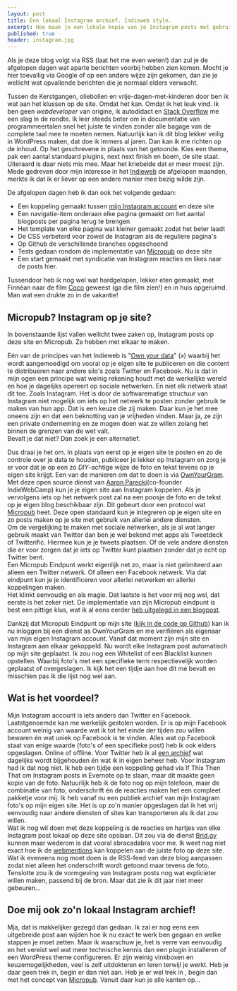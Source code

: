 ```yaml
---
layout: post
title: Een lokaal Instagram archief. Indieweb style. 
excerpt: Hoe maak je een lokale kopie van je Instagram posts met gebruik van eigen scripts en open source diensten?
published: true
header: instagram.jpg
---
```

Als je deze blog volgt via RSS (laat het me even weten!) dan zul je de afgelopen dagen wat aparte berichten voorbij hebben zien komen. Mocht je hier toevallig via Google of op een andere wijze zijn gekomen, dan zie je wellicht wat opvallende berichten die je normaal elders verwacht. 

Tussen de Kerstgangen, oliebollen en vrije-dagen-met-kinderen door ben ik wat aan het klussen op de site. Omdat het kan. Omdat ik het leuk vind. Ik ben geen *webdeveloper* van origine, ik autodidact en [Stack Overflow][1] me een slag in de rondte. Ik leer steeds beter om in documentatie van programmeertalen snel het juiste te vinden zonder alle bagage van de complete taal mee te moeten nemen. Natuurlijk kan ik dit blog lekker veilig in WordPress maken, dat doe ik immers al jaren. Dan kan ik me richten op de inhoud. Op het geschrevene in plaats van het getoonde. Kies een theme, pak een aantal standaard plugins, next next finish en boem, de site staat. Uiteraard is daar niets mis mee. Maar het kriebelde dat er meer moest zijn. Mede gedreven door mijn interesse in het [Indieweb][2] de afgelopen maanden, merkte ik dat ik er liever op een andere manier mee bezig wilde zijn. 

De afgelopen dagen heb ik dan ook het volgende gedaan: 
* Een koppeling gemaakt tussen [mijn Instagram account][3] en deze site
* Een navigatie-item onderaan elke pagina gemaakt om het aantal blogposts per pagina terug te brengen
* Het template van elke pagina wat kleiner gemaakt zodat het beter laadt
* De CSS verbeterd voor zowel de Instagram als de reguliere pagina's
* Op Github de verschillende branches opgeschoond
* Tests gedaan rondom de implementatie van [Micropub][4] op deze site
* Een start gemaakt met syndicatie van Instagram reacties en likes naar de posts hier.

Tussendoor heb ik nog wel wat hardgelopen, lekker eten gemaakt, met Finnéan naar de film [Coco][5] geweest (ga die film zien!) en in huis opgeruimd. Man wat een drukte zo in de vakantie!

## Micropub? Instagram op je site?
In bovenstaande lijst vallen wellicht twee zaken op, Instagram posts op deze site en Micropub. Ze hebben met elkaar te maken. 
  
Eén van de principes van het Indieweb is "[Own your data][6]" (✊) waarbij het wordt aangemoedigd om vooral op je eigen site te publiceren en die content te distribueren naar andere silo's zoals Twitter en Facebook. Nu is dat in mijn ogen een principe wat weinig rekening houdt met de werkelijke wereld en hoe je dagelijks opereert op sociale netwerken. En niet elk netwerk staat dit toe. Zoals Instagram. Het is door de softwarematige structuur van Instagram niet mogelijk om iets op het netwerk te posten zonder gebruik te maken van hun app. Dat is een keuze die zij maken. Daar kun je het mee oneens zijn en dat een beknotting van je vrijheden vinden. Maar ja, ze zijn een private onderneming en ze mogen doen wat ze willen zolang het binnen de grenzen van de wet valt.  
Bevalt je dat niet? Dan zoek je een alternatief. 

Dus draai je het om. In plaats van eerst op je eigen site te posten en zo de controle over je data te houden, publiceer je lekker op Instagram en zorg je er voor dat je op een zo *DIY*-achtige wijze de foto en tekst tevens op je eigen site krijgt. Een van de manieren om dat te doen is via [OwnYourGram][7]. Met deze open source dienst van [Aaron Parecki][8](co-founder IndieWebCamp) kun je je eigen site aan Instagram koppelen. Als je vervolgens iets op het netwerk post zal na een poosje de foto en de tekst op je eigen blog beschikbaar zijn. Dit gebeurt door een protocol wat [Micropub][9] heet. Deze open standaard kun je integreren op je eigen site en zo posts maken op je site met gebruik van allerlei andere diensten.  
Om de vergelijking te maken met sociale netwerken, als je al wat langer gebruik maakt van Twitter dan ben je wel bekend met apps als Tweetdeck of Twitterific. Hiermee kun je je tweets plaatsen. Of de vele andere diensten die er voor zorgen dat je iets op Twitter kunt plaatsen zonder dat je echt op Twitter bent.  
Een Micropub Eindpunt werkt eigenlijk net zo, maar is niet gelimiteerd aan alleen een Twitter netwerk. Of alleen een Facebook netwerk. Via dat eindpunt kun je je identificeren voor allerlei netwerken en allerlei koppelingen maken.  
Het klinkt eenvoudig en als magie. Dat laatste is het voor mij nog wel, dat eerste is het zeker niet. De implementatie van zijn Micropub eindpunt is best een pittige klus, wat ik al eens eerder [heb uitgelegd in een blogpost][10]. 

Dankzij dat Micropub Eindpunt op mijn site ([kijk in de code op Github][11]) kan ik nu inloggen bij een dienst as OwnYourGram en me verifiëren als eigenaar van mijn eigen Instagram account. Vanaf dat moment zijn mijn site en Instagram aan elkaar gekoppeld. Nu wordt elke Instagram post automatisch op mijn site geplaatst. Ik zou nog een Whitelist of een Blacklist kunnen opstellen. Waarbij foto's met een specifieke term respectievelijk worden geplaatst of overgeslagen. Ik kijk het een tijdje aan hoe dit me bevalt en misschien pas ik die lijst nog wel aan. 

## Wat is het voordeel?
Mijn Instagram account is iets anders dan Twitter en Facebook. Laatstgenoemde kan me werkelijk gestolen worden. Er is op mijn Facebook account weinig van waarde wat ik tot het einde der tijden zou willen bewaren én wat uniek op Facebook is te vinden. Alles wat op Facebook staat van enige waarde (foto's of een specifieke post) heb ik ook elders opgeslagen. Online of offline. Voor Twitter heb ik al [een archief][12] wat dagelijks wordt bijgehouden én wat ik in eigen beheer heb. Voor Instagram had ik dat nog niet. Ik heb een tijdje een koppeling gehad via If This Then That om Instagram posts in Evernote op te slaan, maar dit maakte geen kopie van de foto. Natuurlijk heb ik de foto nog op mijn telefoon, maar de combinatie van foto, onderschrift én de reacties maken het een compleet pakketje voor mij. 
Ik heb vanaf nu een publiek archief van mijn Instagram foto's op mijn eigen site. Het is op zo'n manier opgeslagen dat ik het vrij eenvoudig naar andere diensten of sites kan transporteren als ik dat zou willen.  
Wat ik nog wil doen met deze koppeling is de reacties en hartjes van elke Instagram post lokaal op deze site opslaan. Dit zou via de dienst [Brid.gy][13] kunnen maar wederom is dat vooral abracadabra voor me. Ik weet nog niet exact hoe ik de [webmentions][14] kan koppelen aan de juiste foto op deze site.  Wat ik eveneens nog moet doen is de RSS-feed van deze blog aanpassen zodat niet alleen het onderschrift wordt getoond maar tevens de foto. Tenslotte zou ik de vormgeving van Instagram posts nog wat explicieter willen maken, passend bij de bron. Maar dat zie ik dit jaar niet meer gebeuren...

## Doe mij ook zo'n lokaal Instagram archief!
Mja, dat is makkelijker gezegd dan gedaan. Ik zal er nog eens een uitgebreide post aan wijden hoe ik nu exact te werk ben gegaan en welke stappen je moet zetten. Maar ik waarschuw je, het is verre van eenvoudig en het vereist wel wat meer technische kennis dan een plugin installeren of een WordPress theme configureren. Er zijn weinig vinkboxen en keuzemogelijkheden, veel is zelf uitdokteren en leren terwijl je werkt. Heb je daar geen trek in, begin er dan niet aan. Heb je er wel trek in , begin dan met het concept van [Micropub][15]. Vanuit daar kun je alle kanten op...

[1]:	https://stackoverflow.com/
[2]:	/Indieweb
[3]:	http://instagram.com/frankmeeuwsen
[4]:	/Micropub
[5]:	https://screenrant.com/pixar-coco-movie-easter-egg-secrets/
[6]:	https://indieweb.org/own_your_data
[7]:	https://ownyourgram.com/
[8]:	https://aaronparecki.com/
[9]:	https://indieweb.org/Micropub
[10]:	/Micropub
[11]:	https://github.com/frankmeeuwsen/DTD-Blog/commit/f23b143dbd2f56e503e222dc3d964a96c2fe1b3d
[12]:	http://twitter.frankmeeuwsen.com/
[13]:	https://brid.gy/instagram/frankmeeuwsen
[14]:	/webmentions
[15]:	https://indieweb.org/Micropub